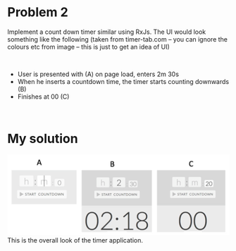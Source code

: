 # Problem 2
Implement a count down timer similar using RxJs. The UI would look something like the
following (taken from timer-tab.com – you can ignore the colours etc from image – this
is just to get an idea of UI)

</br>

- User is presented with (A) on page load, enters 2m 30s
- When he inserts a countdown time, the timer starts counting downwards (B)
- Finishes at 00 (C)

</br>

# My solution
![Sketch](/images/timer.png)
This is the overall look of the timer application.
